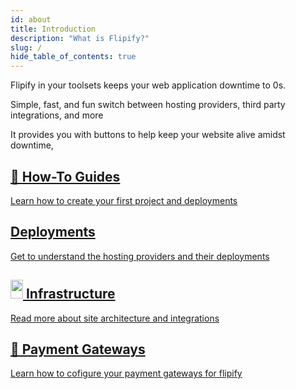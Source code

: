 ```yaml
---
id: about
title: Introduction
description: "What is Flipify?"
slug: /
hide_table_of_contents: true
---
```


Flipify in your toolsets keeps your web application downtime to 0s.

Simple, fast, and fun switch between hosting providers, third party integrations, and more

It provides you with buttons to help keep your website alive amidst downtime,

<article class="margin-top--lg">
<section class="row">
<article class="col col--6 margin-bottom--lg">
<a class="card padding--lg cardContainer_node_modules-@docusaurus-theme-classic-lib-theme-DocCard-styles-module" href="/docs/How-To%20Guides/manage-docs-versions">
<h2 class="text--truncate cardTitle_node_modules-@docusaurus-theme-classic-lib-theme-DocCard-styles-module">📄️ How-To Guides</h2>
<p class="text--truncate cardDescription_node_modules-@docusaurus-theme-classic-lib-theme-DocCard-styles-module">Learn how to create your first project and deployments</p></a></article>

<article class="col col--6 margin-bottom--lg">
<a class="card padding--lg cardContainer_node_modules-@docusaurus-theme-classic-lib-theme-DocCard-styles-module" href="/docs/Deployments/deploy-your-site">
<h2 class="text--truncate cardTitle_node_modules-@docusaurus-theme-classic-lib-theme-DocCard-styles-module">Deployments</h2>
<p class="cardDescription_node_modules-@docusaurus-theme-classic-lib-theme-DocCard-styles-module">Get to understand the hosting providers and their deployments </p></a></article>

<article class="col col--6 margin-bottom--lg">
<a class="card padding--lg cardContainer_node_modules-@docusaurus-theme-classic-lib-theme-DocCard-styles-module" href="/docs/Deployments/deploy-your-site"><h2 class="text--truncate cardTitle_node_modules-@docusaurus-theme-classic-lib-theme-DocCard-styles-module" title="Create a Blog Post"><img src="./img/infra.png" height="30px" width="20px"/> Infrastructure</h2><p class="text--truncate cardDescription_node_modules-@docusaurus-theme-classic-lib-theme-DocCard-styles-module">Read more about site architecture and integrations</p></a></article>

<article class="col col--6 margin-bottom--lg"><a class="card padding--lg cardContainer_node_modules-@docusaurus-theme-classic-lib-theme-DocCard-styles-module" href="/docs/Deployments/deploy-your-site"><h2 class="text--truncate cardTitle_node_modules-@docusaurus-theme-classic-lib-theme-DocCard-styles-module">📄️ Payment Gateways</h2><p class="text--truncate cardDescription_node_modules-@docusaurus-theme-classic-lib-theme-DocCard-styles-module">Learn how to cofigure your payment gateways for flipify</p></a></article>

</section>
</article>
